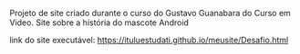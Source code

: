 Projeto de site criado durante o curso do Gustavo Guanabara do Curso em Video.
Site sobre a história do mascote Android

link do site executável: https://ituluestudati.github.io/meusite/Desafio.html
